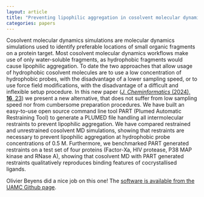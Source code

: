 ```yaml
---
layout: article
title: "Preventing lipophilic aggregation in cosolvent molecular dynamics simulations with hydrophobic probes using Plumed Automatic Restraining Tool (PART)"
categories: papers
---
```


Cosolvent molecular dynamics simulations are molecular dynamics simulations used to identify preferable locations of small organic fragments on a protein target. Most cosolvent molecular dynamics workflows make use of only water-soluble fragments, as hydrophobic fragments would cause lipophilic aggregation. To date the two approaches that allow usage of hydrophobic cosolvent molecules are to use a low concentration of hydrophobic probes, with the disadvantage of a lower sampling speed, or to use force field modifications, with the disadvantage of a difficult and inflexible setup procedure. In this new paper (<a href="/assets/papers/part-paper.pdf" download><i>J. Cheminformatics</i> (2024), <b>16</b>, 23</a>) we present a new alternative, that does not suffer from low sampling speed nor from cumbersome preparation procedures. We have built an easy-to-use open source command line tool PART (Plumed Automatic Restraining Tool) to generate a PLUMED file handling all intermolecular restraints to prevent lipophilic aggregation. We have compared restrained and unrestrained cosolvent MD simulations, showing that restraints are necessary to prevent lipophilic aggregation at hydrophobic probe concentrations of 0.5 M. Furthermore, we benchmarked PART generated restraints on a test set of four proteins (Factor-Xa, HIV protease, P38 MAP kinase and RNase A), showing that cosolvent MD with PART generated restraints qualitatively reproduces binding features of cocrystallised ligands.

Olivier Beyens did a nice job on this one! The <a href="https://github.com/UAMCAntwerpen/PART" target="_blank">software is available from the UAMC Github page</a>.
